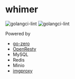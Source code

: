 # whimer

![golangci-lint](https://github.com/ryanreadbooks/whimer/workflows/golangci-lint/badge.svg)
![golangci-lint](https://github.com/ryanreadbooks/whimer/workflows/govulncheck/badge.svg)


Powered by 
- [go-zero](https://github.com/zeromicro/go-zero)
- [OpenResty](https://github.com/openresty/openresty)
- MySQL
- Redis
- Minio
- [imgproxy](https://github.com/imgproxy/imgproxy)
